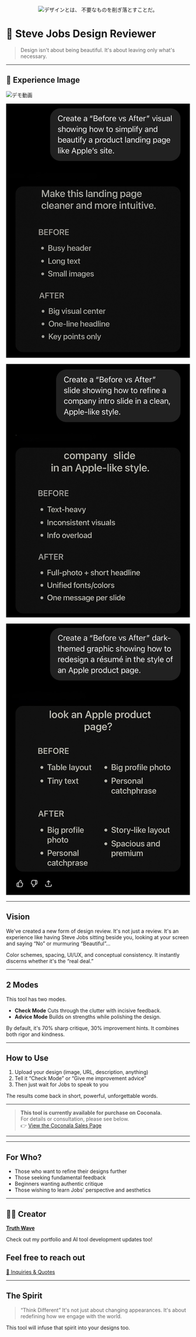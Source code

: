 <p align="center">
<img width="1536" height="1024" alt="デザインとは、 不要なものを削ぎ落とすことだ。" src="https://github.com/user-attachments/assets/1839d66d-d889-47a5-94db-4731a536c42b" />

</p>

# 🎨 Steve Jobs Design Reviewer

> Design isn't about being beautiful.
> It's about leaving only what's necessary.

---

## 📸 **Experience Image**
![デモ動画](https://github.com/TomoAIDayori/Steve-Jobs-Design-Reviewer-GPT/blob/main/English/Demo%20Movie.gif)

![ランディングページ_ビフォーアフター](https://github.com/TomoAIDayori/Steve-Jobs-Design-Reviewer-GPT/blob/main/English/Landing%20Page_Before%20and%20After.jpeg)

![会社スライド_ビフォーアフター](https://github.com/TomoAIDayori/Steve-Jobs-Design-Reviewer-GPT/blob/main/English/Company%20Slides_Before%20and%20After.jpeg)

![履歴書_ビフォーアフター](https://github.com/TomoAIDayori/Steve-Jobs-Design-Reviewer-GPT/blob/main/English/Resume_Before%20and%20After.jpeg)

---

## Vision

We've created a new form of design review.
It's not just a review.
It's an experience like having Steve Jobs sitting beside you, looking at your screen and saying “No” or murmuring “Beautiful”...

Color schemes, spacing, UI/UX, and conceptual consistency.
It instantly discerns whether it's the “real deal.”

---

## 2 Modes

This tool has two modes.

* **Check Mode**
  Cuts through the clutter with incisive feedback.
* **Advice Mode**
  Builds on strengths while polishing the design.

By default, it's 70% sharp critique, 30% improvement hints.
It combines both rigor and kindness.

---

## How to Use

1. Upload your design (image, URL, description, anything)
2. Tell it “Check Mode” or “Give me improvement advice”
3. Then just wait for Jobs to speak to you

The results come back in short, powerful, unforgettable words.

---

> **This tool is currently available for purchase on Coconala.**  
> For details or consultation, please see below.  
> 👉 [View the Coconala Sales Page](https://coconala.com/services/3846680)

---

---

## For Who?

* Those who want to refine their designs further
* Those seeking fundamental feedback
* Beginners wanting authentic critique
* Those wishing to learn Jobs' perspective and aesthetics

---

## 🧑‍💻 Creator

**[Truth Wave](https://github.com/truthwave)**  

Check out my portfolio and AI tool development updates too!


## Feel free to reach out
[📩 Inquiries & Quotes](mailto:realmadrid71214591@gmail.com)

---

## The Spirit

> “Think Different”
> It's not just about changing appearances.
> It's about redefining how we engage with the world.

This tool will infuse that spirit into your designs too.
